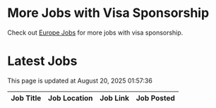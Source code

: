 # More Jobs with Visa Sponsorship

Check out [Europe Jobs](https://github.com/sureshparimi/europejobs#latest-jobs) for more jobs with visa sponsorship.

# Latest Jobs

This page is updated at August 20, 2025 01:57:36

| Job Title | Job Location | Job Link | Job Posted |
| --- | --- | --- | --- |
